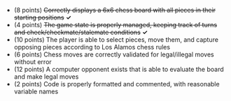 - (8 points) <del>Correctly displays a 6x6 chess board with all pieces in their starting positions</del> <b>✓</b>
- (4 points) <del>The game state is properly managed, keeping track of turns and check/checkmate/stalemate conditions</del> <b>✓</b>
- (10 points) The player is able to select pieces, move them, and capture opposing pieces according to Los Alamos chess rules
- (6 points) Chess moves are correctly validated for legal/illegal moves without error
- (12 points) A computer opponent exists that is able to evaluate the board and make legal moves
- (2 points) Code is properly formatted and commented, with reasonable variable names
